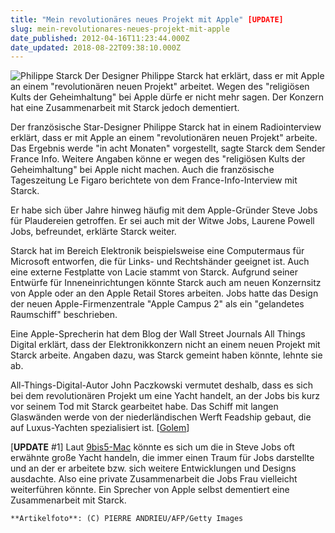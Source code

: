 ```yaml
---
title: "Mein revolutionäres neues Projekt mit Apple" [UPDATE]
slug: mein-revolutionares-neues-projekt-mit-apple
date_published: 2012-04-16T11:23:44.000Z
date_updated: 2018-08-22T09:38:10.000Z
---
```


![Philippe Starck](//picdump.thafaker.de/2012/04/sp_91166-33925-i-125x125.jpg) Der Designer Philippe Starck hat erklärt, dass er mit Apple an einem "revolutionären neuen Projekt" arbeitet. Wegen des "religiösen Kults der Geheimhaltung" bei Apple dürfe er nicht mehr sagen. Der Konzern hat eine Zusammenarbeit mit Starck jedoch dementiert.

Der französische Star-Designer Philippe Starck hat in einem Radiointerview erklärt, dass er mit Apple an einem "revolutionären neuen Projekt" arbeite. Das Ergebnis werde "in acht Monaten" vorgestellt, sagte Starck dem Sender France Info. Weitere Angaben könne er wegen des "religiösen Kults der Geheimhaltung" bei Apple nicht machen. Auch die französische Tageszeitung Le Figaro berichtete von dem France-Info-Interview mit Starck.

Er habe sich über Jahre hinweg häufig mit dem Apple-Gründer Steve Jobs für Plaudereien getroffen. Er sei auch mit der Witwe Jobs, Laurene Powell Jobs, befreundet, erklärte Starck weiter.

Starck hat im Bereich Elektronik beispielsweise eine Computermaus für Microsoft entworfen, die für Links- und Rechtshänder geeignet ist. Auch eine externe Festplatte von Lacie stammt von Starck. Aufgrund seiner Entwürfe für Inneneinrichtungen könnte Starck auch am neuen Konzernsitz von Apple oder an den Apple Retail Stores arbeiten. Jobs hatte das Design der neuen Apple-Firmenzentrale "Apple Campus 2" als ein "gelandetes Raumschiff" beschrieben.

Eine Apple-Sprecherin hat dem Blog der Wall Street Journals All Things Digital erklärt, dass der Elektronikkonzern nicht an einem neuen Projekt mit Starck arbeite. Angaben dazu, was Starck gemeint haben könnte, lehnte sie ab.

All-Things-Digital-Autor John Paczkowski vermutet deshalb, dass es sich bei dem revolutionären Projekt um eine Yacht handelt, an der Jobs bis kurz vor seinem Tod mit Starck gearbeitet habe. Das Schiff mit langen Glaswänden werde von der niederländischen Werft Feadship gebaut, die auf Luxus-Yachten spezialisiert ist. [[Golem](http://www.golem.de/news/star-designer-philippe-starck-mein-revolutionaeres-neues-projekt-mit-apple-1204-91166.html)]

[**UPDATE** #1] Laut [9bis5-Mac](http://9to5mac.com/2012/04/13/french-designer-philippe-starck-says-hes-working-on-a-revolutionary-project-with-apple-due-in-8-months/) könnte es sich um die in Steve Jobs oft erwähnte große Yacht handeln, die immer einen Traum für Jobs darstellte und an der er arbeitete bzw. sich weitere Entwicklungen und Designs ausdachte. Also eine private Zusammenarbeit die Jobs Frau vielleicht weiterführen könnte. Ein Sprecher von Apple selbst dementiert eine Zusammenarbeit mit Starck.

`**Artikelfoto**: (C) PIERRE ANDRIEU/AFP/Getty Images`
